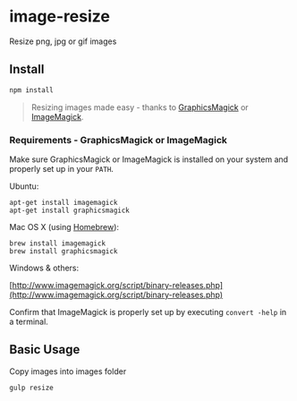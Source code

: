 # image-resize
Resize png, jpg or gif images

## Install

```bash
npm install
```

> Resizing images made easy - thanks to [GraphicsMagick](http://www.graphicsmagick.org/) or [ImageMagick](http://www.imagemagick.org/).


### Requirements - GraphicsMagick or ImageMagick
Make sure GraphicsMagick or ImageMagick is installed on your system and properly set up in your `PATH`.

Ubuntu:

```shell
apt-get install imagemagick
apt-get install graphicsmagick
```

Mac OS X (using [Homebrew](http://brew.sh/)):

```shell
brew install imagemagick
brew install graphicsmagick
```

Windows & others:

[http://www.imagemagick.org/script/binary-releases.php](http://www.imagemagick.org/script/binary-releases.php)

Confirm that ImageMagick is properly set up by executing `convert -help` in a terminal.

## Basic Usage

Copy images into images folder

```javascript
gulp resize
```
